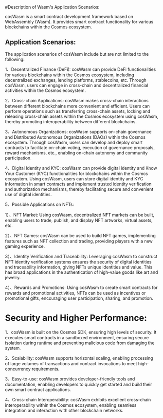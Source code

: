 #Description of Wasm's Application Scenarios:

cosWasm is a smart contract development framework based on WebAssembly (Wasm). It provides smart contract functionality for various blockchains within the Cosmos ecosystem.

## Application Scenarios:
The application scenarios of cosWasm include but are not limited to the following:

1、Decentralized Finance (DeFi):
cosWasm can provide DeFi functionalities for various blockchains within the Cosmos ecosystem, including decentralized exchanges, lending platforms, stablecoins, etc. Through cosWasm, users can engage in cross-chain and decentralized financial activities within the Cosmos ecosystem.

2、Cross-chain Applications:
cosWasm makes cross-chain interactions between different blockchains more convenient and efficient. Users can perform operations such as transferring cross-chain assets, locking and releasing cross-chain assets within the Cosmos ecosystem using cosWasm, thereby promoting interoperability between different blockchains.

3、Autonomous Organizations:
cosWasm supports on-chain governance and Distributed Autonomous Organizations (DAOs) within the Cosmos ecosystem. Through cosWasm, users can develop and deploy smart contracts to facilitate on-chain voting, execution of governance proposals, reward mechanisms, etc., enabling on-chain autonomy and community participation.

4、Digital Identity and KYC:
cosWasm can provide digital identity and Know Your Customer (KYC) functionalities for blockchains within the Cosmos ecosystem. Using cosWasm, users can store digital identity and KYC information in smart contracts and implement trusted identity verification and authorization mechanisms, thereby facilitating secure and convenient use of digital identities.

5、Possible Applications on NFTs:

1）、NFT Market: Using cosWasm, decentralized NFT markets can be built, enabling users to trade, publish, and display NFT artworks, virtual assets, etc.

2）、NFT Games: cosWasm can be used to build NFT games, implementing features such as NFT collection and trading, providing players with a new gaming experience.

3）、Identity Verification and Traceability: Leveraging cosWasm to construct NFT identity verification systems ensures the security of digital identities and traceability information, giving NFTs unique identities and value. This has broad applications in the authentication of high-value goods like art and jewelry.

4）、Rewards and Promotions: Using cosWasm to create smart contracts for rewards and promotional activities, NFTs can be used as incentives or promotional gifts, encouraging user participation, sharing, and promotion.



#   Security and Higher Performance:

1、cosWasm is built on the Cosmos SDK, ensuring high levels of security. It executes smart contracts in a sandboxed environment, ensuring secure isolation during runtime and preventing malicious code from damaging the system.

2、Scalability:
cosWasm supports horizontal scaling, enabling processing of large volumes of transactions and contract invocations to meet high-concurrency requirements.

3、Easy-to-use:
cosWasm provides developer-friendly tools and documentation, enabling developers to quickly get started and build their own smart contract applications.

4、Cross-chain Interoperability:
cosWasm exhibits excellent cross-chain interoperability within the Cosmos ecosystem, enabling seamless integration and interaction with other blockchain networks.